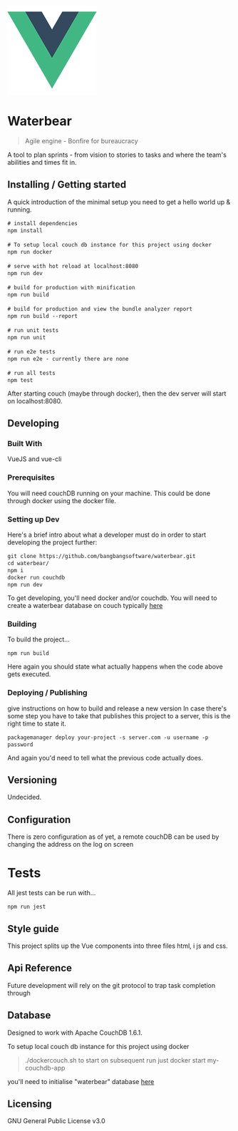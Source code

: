 ![Logo of the project](./src/assets/logo.png)

# Waterbear 
> Agile engine - Bonfire for bureaucracy

A tool to plan sprints - from vision to stories to tasks and where the team's
abilities and times fit in.  

## Installing / Getting started

A quick introduction of the minimal setup you need to get a hello world up &
running.

```shell
# install dependencies
npm install

# To setup local couch db instance for this project using docker
npm run docker

# serve with hot reload at localhost:8080
npm run dev

# build for production with minification
npm run build

# build for production and view the bundle analyzer report
npm run build --report

# run unit tests
npm run unit

# run e2e tests
npm run e2e - currently there are none

# run all tests
npm test
```

After starting couch (maybe through docker), then the dev server will start on localhost:8080. 

## Developing

### Built With
VueJS and vue-cli

### Prerequisites
You will need couchDB running on your machine. This could be done through docker using the docker file.

### Setting up Dev

Here's a brief intro about what a developer must do in order to start developing
the project further:

```shell
git clone https://github.com/bangbangsoftware/waterbear.git
cd waterbear/
npm i
docker run couchdb
npm run dev
```

To get developing, you'll need docker and/or couchdb. You will need to create a waterbear database on couch typically [here](http://0.0.0.0:5984/_utils/index.html)

### Building

To build the project...

```shell
npm run build
```

Here again you should state what actually happens when the code above gets
executed.

### Deploying / Publishing
give instructions on how to build and release a new version
In case there's some step you have to take that publishes this project to a
server, this is the right time to state it.

```shell
packagemanager deploy your-project -s server.com -u username -p password
```

And again you'd need to tell what the previous code actually does.

## Versioning

Undecided.

## Configuration

There is zero configuration as of yet, a remote couchDB can be used 
by changing the address on the log on screen

# Tests

All jest tests can be run with...

```shell
npm run jest
```

## Style guide

This project splits up the Vue components into three files html, i
js and css.

## Api Reference

Future development will rely on the git protocol to trap task completion
through 

## Database

Designed to work with Apache CouchDB 1.6.1.

To setup local couch db instance for this project using docker
> ./dockercouch.sh
to start on subsequent run just
> docker start my-couchdb-app

you'll need to initialise "waterbear" database [here](http://0.0.0.0:5984/_utils/index.html)

## Licensing

GNU General Public License v3.0


